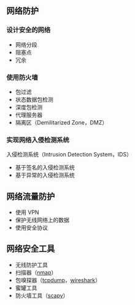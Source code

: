 

## 网络防护

### 设计安全的网络

- 网络分段
- 阻塞点
- 冗余

### 使用防火墙

- 包过滤
- 状态数据包检测
- 深度包检测
- 代理服务器
- 隔离区（Demilitarized Zone，DMZ）

### 实现网络入侵检测系统

入侵检测系统（Intrusion Detection System，IDS）

- 基于签名的入侵检测系统
- 基于异常的入侵检测系统

## 网络流量防护

- 使用 VPN
- 保护无线网络上的数据
- 使用安全协议

## 网络安全工具

- 无线防护工具
- 扫描器（[nmap](https://nmap.org/)）
- 包嗅探器（[tcpdump](https://www.tcpdump.org/)，[wireshark](https://www.wireshark.org/)）
- 蜜罐工具
- 防火墙工具（[scapy](https://scapy.net/)）
